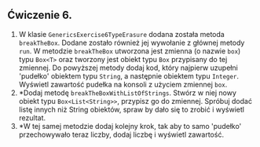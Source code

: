 ## Ćwiczenie 6.

1. W klasie `GenericsExercise6TypeErasure` dodana została metoda `breakTheBox`.
   Dodane zostało również jej wywołanie z głównej metody `run`.
   W metodzie `breakTheBox` utworzona jest zmienna (o nazwie `box`) typu `Box<T>`
   oraz tworzony jest obiekt typu `Box` przypisany do tej zmiennej.
   Do powyższej metody dodaj kod, który najpierw uzupełni 'pudełko' obiektem typu `String`,
   a następnie obiektem typu `Integer`. Wyświetl zawartość pudełka na konsoli z użyciem zmiennej `box`.
2. *Dodaj metodę `breakTheBoxWithListOfStrings`. Stwórz w niej nowy obiekt typu `Box<List<String>>`,
   przypisz go do zmiennej. Spróbuj dodać listę innych niż String obiektów,
   spraw by dało się to zrobić i wyświetl rezultat.
3. *W tej samej metodzie dodaj kolejny krok,
   tak aby to samo 'pudełko' przechowywało teraz liczby, dodaj liczbę i wyświetl zawartość.